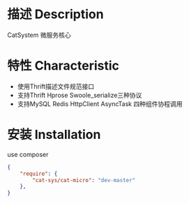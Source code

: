 # 描述 Description
CatSystem 微服务核心

# 特性 Characteristic

* 使用Thrift描述文件规范接口
* 支持Thrift  Hprose  Swoole_serialize三种协议
* 支持MySQL Redis HttpClient AsyncTask 四种组件协程调用


# 安装 Installation

use composer

```json
{
    "require": {
        "cat-sys/cat-micro": "dev-master"
    },
}
```


